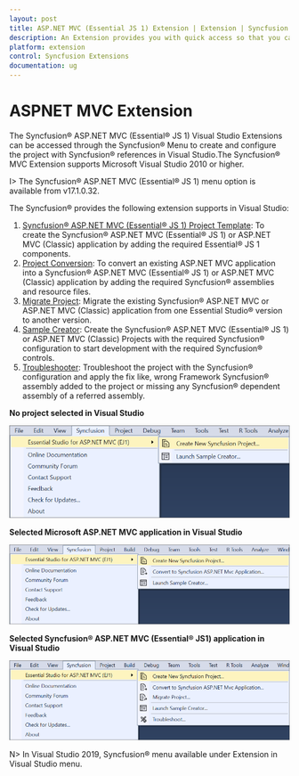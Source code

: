 ```yaml
---
layout: post
title: ASP.NET MVC (Essential JS 1) Extension | Extension | Syncfusion
description: An Extension provides you with quick access so that you can create or configure the Syncfusion ASP.NET MVC projects along with Essential JS 1 components
platform: extension
control: Syncfusion Extensions
documentation: ug
---
```


# ASPNET MVC Extension

The Syncfusion® ASP.NET MVC (Essential® JS 1) Visual Studio Extensions can be accessed through the Syncfusion® Menu to create and configure the project with Syncfusion® references in Visual Studio.The Syncfusion® MVC Extension supports Microsoft Visual Studio 2010 or higher.

I> The Syncfusion® ASP.NET MVC (Essential® JS 1) menu option is available from v17.1.0.32.

The Syncfusion® provides the following extension supports in Visual Studio:

1.	[Syncfusion® ASP.NET MVC (Essential® JS 1) Project Template](https://help.syncfusion.com/extension/aspnet-mvc-extension/syncfusion-project-templates): To create the Syncfusion® ASP.NET MVC (Essential® JS 1) or ASP.NET MVC (Classic) application by adding the required Essential® JS 1 components.
2.	[Project Conversion](https://help.syncfusion.com/extension/aspnet-mvc-extension/project-conversion): To convert an existing ASP.NET MVC application into a Syncfusion® ASP.NET MVC (Essential® JS 1) or ASP.NET MVC (Classic) application by adding the required Syncfusion® assemblies and resource files.
3.	[Migrate Project](https://help.syncfusion.com/extension/aspnet-mvc-extension/project-migration): Migrate the existing Syncfusion® ASP.NET MVC or ASP.NET MVC (Classic) application from one Essential Studio® version to another version.
4.	[Sample Creator](https://help.syncfusion.com/extension/aspnet-mvc-extension/sample-creator): Create the Syncfusion® ASP.NET MVC (Essential® JS 1) or ASP.NET MVC (Classic) Projects with the required Syncfusion® configuration to start development with the required Syncfusion® controls.
5.	[Troubleshooter](https://help.syncfusion.com/extension/syncfusion-troubleshooter/syncfusion-troubleshooter): Troubleshoot the project with the Syncfusion® configuration and apply the fix like, wrong Framework Syncfusion® assembly added to the project or missing any Syncfusion® dependent assembly of a referred assembly.

**No project selected in Visual Studio**

![Syncfusion® Menu when No project selected in Visual Studio](Overview-images/Syncfusion_Menu_OverView1.png)

**Selected Microsoft ASP.NET MVC application in Visual Studio**

![Syncfusion® Menu when Selected Microsoft ASP.NET MVC application in Visual Studio](Overview-images/Syncfusion_Menu_OverView2.png)

**Selected Syncfusion® ASP.NET MVC (Essential® JS1) application in Visual Studio**

![Syncfusion® Menu when Selected Synfusion ASP.NET MVC EJ1 application in Visual Studio](Overview-images/Syncfusion_Menu_OverView3.png)

N> In Visual Studio 2019, Syncfusion® menu available under Extension in Visual Studio menu.




